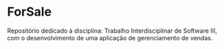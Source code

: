 # ForSale
Repositório dedicado à disciplina: Trabalho Interdisciplinar de Software III, com o desenvolvimento de uma aplicação de gerenciamento de vendas.
